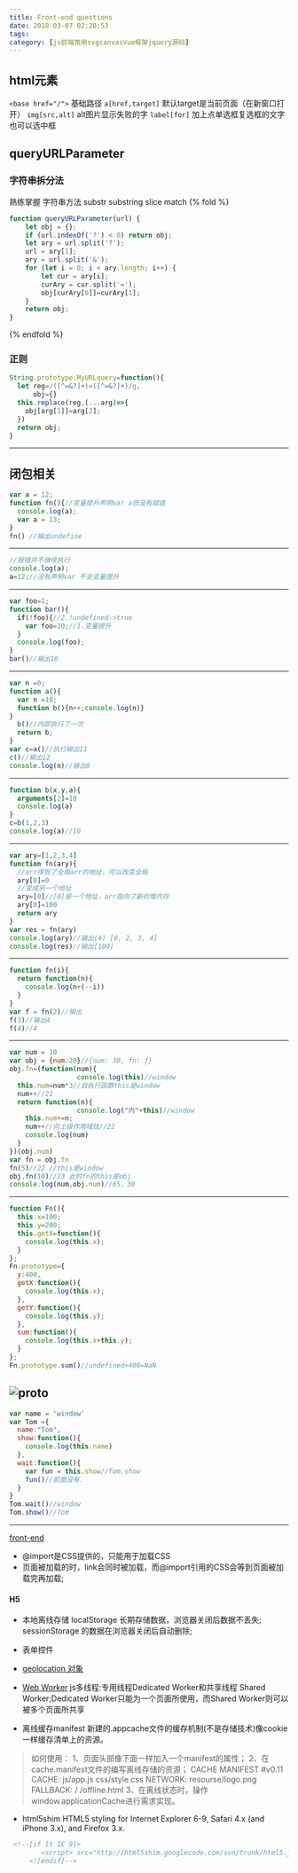 ```yaml
---
title: Front-end questions
date: 2018-03-07 02:20:53
tags:
category: [js前端常用svgcanvasVue框架jquery源码]
---
```

## html元素
`<base href="/">` 基础路径
`a[href,target]` 默认target是当前页面（在新窗口打开）
`img[src,alt]` alt图片显示失败的字
`label[for]` 加上点单选框复选框的文字也可以选中框



## queryURLParameter
### 字符串拆分法
熟练掌握 字符串方法 substr substring slice match
{% fold %}
```js
function queryURLParameter(url) {
    let obj = {};
    if (url.indexOf('?') < 0) return obj;
    let ary = url.split('?');
    url = ary[1];
    ary = url.split('&');
    for (let i = 0; i < ary.length; i++) {
        let cur = ary[i];
        curAry = cur.split('=');
        obj[curAry[0]]=curAry[1];
    }
    return obj;
}
```
{% endfold %}
### 正则
```js
String.prototype.MyURLquery=function(){
  let reg=/([^=&?]+)=([^=&?]+)/g,
      obj={}
  this.replace(reg,(...arg)=>{
    obj[arg[1]]=arg[2];
  })
  return obj;
}
```

---
## 闭包相关
```js
var a = 12;
function fn(){//变量提升声明var a但没有赋值
  console.log(a);
  var a = 13;
}
fn() //输出undefine
```
---
```js
//报错并不继续执行
console.log(a);
a=12;//没有声明var 不会变量提升
```
---
```js
var foo=1;
function bar(){
  if(!foo){//2.!undefined->true
    var foo=10;//1.变量提升
  }
  console.log(foo);
}
bar()//输出10
```
---
```js
var n =0;
function a(){
  var n =10;
  function b(){n++;console.log(n)}
}
  b()//内部执行了一次
  return b;
}
var c=a()//执行输出11
c()//输出12
console.log(n)//输出0
```
---
```js
function b(x,y,a){
  arguments[2]=10
  console.log(a)
}
c=b(1,2,3)
console.log(a)//10
```
---
```js
var ary=[1,2,3,4]
function fn(ary){
  //arr得到了全局arr的地址，可以改变全局
  ary[0]=0
  //变成另一个地址
  ary=[0]//[0]是一个地址，arr指向了新的堆内存
  ary[0]=100
  return ary
}
var res = fn(ary)
console.log(ary)//输出(4) [0, 2, 3, 4]
console.log(res)//输出[100]
```
---
```js
function fn(i){
  return function(n){
    console.log(n+(--i))
  }
}
var f = fn(2)//输出
f(3)//输出4
f(4)//4
```
---
```js
var num = 10
var obj = {num:20}//{num: 30, fn: ƒ}
obj.fn=(function(num){
                 console.log(this)//window
  this.num=num*3//自执行函数this是window
  num++//21
  return function(n){
                 console.log("内"+this)//window
    this.num+=n;
    num++//向上级作用域找//22
    console.log(num)
  }
})(obj.num)
var fn = obj.fn
fn(5)//22 //this是window
obj.fn(10)//23 此时fn的this是obj
console.log(num,obj.num)//65，30
```
---
```js
function Fn(){
  this.x=100;
  this.y=200;
  this.getX=function(){
    console.log(this.x);
  }
};
Fn.prototype={
  y:400,
  getX:function(){
    console.log(this.x);
  },
  getY:function(){
    console.log(this.y);
  },
  sum:function(){
    console.log(this.x+this.y);
  }
};
Fn.prototype.sum()//undefined+400=NaN
```
![proto](/images/proto.jpg)
---
```js
var name = 'window'
var Tom ={
  name:"Tom",
  show:function(){
    console.log(this.name)
  },
  wait:function(){
    var fun = this.show//Tom.show
    fun()//前面没有.
  }
}
Tom.wait()//window
Tom.show()//Tom
```
---



[front-end](https://github.com/markyun/My-blog/tree/master/Front-end-Developer-Questions/Questions-and-Answers)
- @import是CSS提供的，只能用于加载CSS
- 页面被加载的时，link会同时被加载，而@import引用的CSS会等到页面被加载完再加载;

#### H5
- 本地离线存储 localStorage 长期存储数据，浏览器关闭后数据不丢失;
        sessionStorage 的数据在浏览器关闭后自动删除;
- 表单控件
- [geolocation 对象](https://developer.mozilla.org/zh-CN/docs/Web/API/Geolocation/Using_geolocation)
- [Web Worker](http://www.alloyteam.com/2015/11/deep-in-web-worker/) js多线程:专用线程Dedicated Worker和共享线程 Shared Worker;Dedicated Worker只能为一个页面所使用，而Shared Worker则可以被多个页面所共享

- 离线缓存manifest 新建的.appcache文件的缓存机制(不是存储技术)像cookie一样缓存清单上的资源。
> 如何使用：
  1、页面头部像下面一样加入一个manifest的属性；
  2、在cache.manifest文件的编写离线存储的资源；
  	CACHE MANIFEST
  	#v0.11
  	CACHE:
  	js/app.js
  	css/style.css
  	NETWORK:
  	resourse/logo.png
  	FALLBACK:
  	/ /offline.html
  3、在离线状态时，操作window.applicationCache进行需求实现。


- html5shim  HTML5 styling for Internet Explorer 6-9, Safari 4.x (and iPhone 3.x), and Firefox 3.x.
```html
 <!--[if lt IE 9]>
  		<script> src="http://html5shim.googlecode.com/svn/trunk/html5.js"</script>
  	 <![endif]-->
```